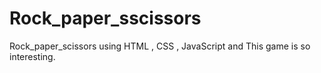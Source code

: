 # Rock_paper_sscissors
Rock_paper_scissors using HTML , CSS , JavaScript and This game is so interesting.

